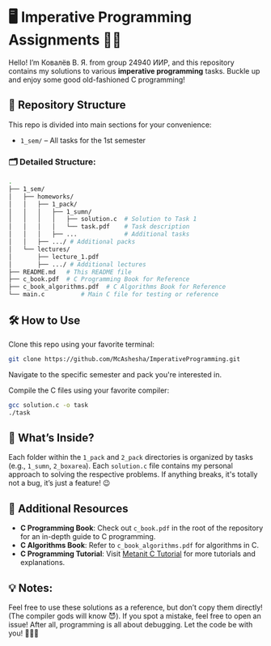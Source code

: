 # 🖥️ Imperative Programming Assignments 🧑‍💻

Hello! I’m Ковалёв В. Я. from group 24940 ИИР, and this repository contains my solutions to various **imperative programming** tasks. Buckle up and enjoy some good old-fashioned C programming!

## 📂 Repository Structure

This repo is divided into main sections for your convenience:

- `1_sem/` – All tasks for the 1st semester

### 🗂️ Detailed Structure:
```bash
.
├── 1_sem/
│   ├── homeworks/
│   │   ├── 1_pack/
│   │   │   ├── 1_sumn/
│   │   │   │   ├── solution.c  # Solution to Task 1
│   │   │   │   └── task.pdf    # Task description
│   │   │   ├── ...             # Additional tasks
│   │   ├── .../ # Additional packs
│   └── lectures/
│       ├── lecture_1.pdf
│       ├── .../ # Additional lectures
├── README.md   # This README file
├── c_book.pdf  # C Programming Book for Reference
├── c_book_algorithms.pdf  # C Algorithms Book for Reference
└── main.c          # Main C file for testing or reference
```

## 🛠️ How to Use

Clone this repo using your favorite terminal:
```bash
git clone https://github.com/McAshesha/ImperativeProgramming.git
```
Navigate to the specific semester and pack you're interested in.

Compile the C files using your favorite compiler:
```bash
gcc solution.c -o task
./task
```

## 🤖 What’s Inside?

Each folder within the `1_pack` and `2_pack` directories is organized by tasks (e.g., `1_sumn`, `2_boxarea`). Each `solution.c` file contains my personal approach to solving the respective problems. If anything breaks, it's totally not a bug, it’s just a feature! 😉

## 📘 Additional Resources

- **C Programming Book**: Check out `c_book.pdf` in the root of the repository for an in-depth guide to C programming.
- **C Algorithms Book**: Refer to `c_book_algorithms.pdf` for algorithms in C.
- **C Programming Tutorial**: Visit [Metanit C Tutorial](https://metanit.com/c/tutorial/) for more tutorials and explanations.

## 💡 Notes:

Feel free to use these solutions as a reference, but don’t copy them directly! (The compiler gods will know 😈). If you spot a mistake, feel free to open an issue! After all, programming is all about debugging.
Let the code be with you! 👨‍💻✨
